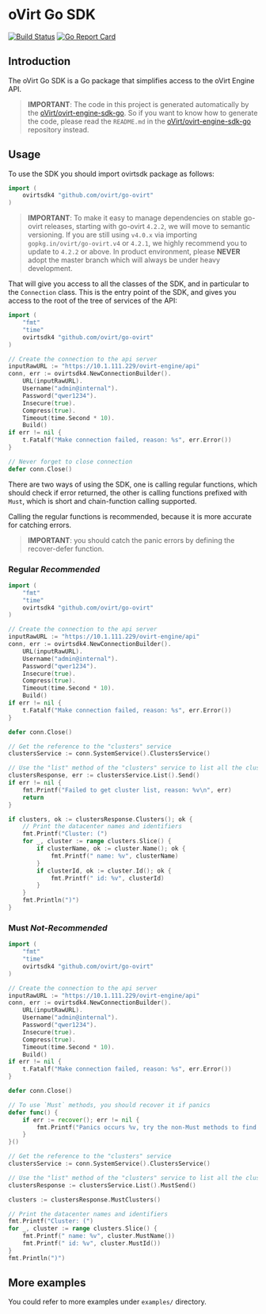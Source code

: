 # oVirt Go SDK

[![Build Status](https://travis-ci.org/oVirt/ovirt-engine-sdk-go.svg?branch=master)](https://travis-ci.org/oVirt/ovirt-engine-sdk-go)
[![Go Report Card](https://goreportcard.com/badge/github.com/oVirt/go-ovirt)](https://goreportcard.com/report/github.com/oVirt/go-ovirt)

## Introduction

The oVirt Go SDK is a Go package that simplifies access to the
oVirt Engine API.

> **IMPORTANT**: The code in this project is generated automatically by the [oVirt/ovirt-engine-sdk-go](https://github.com/oVirt/ovirt-engine-sdk-go). So if you want to know how to generate the code, please read the `README.md` in the [oVirt/ovirt-engine-sdk-go](https://github.com/oVirt/ovirt-engine-sdk-go) repository instead.

## Usage

To use the SDK you should import ovirtsdk package as follows:

```go
import (
    ovirtsdk4 "github.com/ovirt/go-ovirt"
)
```

> **IMPORTANT**: To make it easy to manage dependencies on stable go-ovirt releases, starting with go-ovirt `4.2.2`, we will move to semantic versioning. If you are still using `v4.0.x` via importing `gopkg.in/ovirt/go-ovirt.v4` or `4.2.1`, we highly recommend you to update to `4.2.2` or above. In product environment, please **NEVER** adopt the master branch which will always be under heavy development.

That will give you access to all the classes of the SDK, and in particular
to the `Connection` class. This is the entry point of the SDK,
and gives you access to the root of the tree of services of the API:

```go
import (
    "fmt"
    "time"
    ovirtsdk4 "github.com/ovirt/go-ovirt"
)

// Create the connection to the api server
inputRawURL := "https://10.1.111.229/ovirt-engine/api"
conn, err := ovirtsdk4.NewConnectionBuilder().
	URL(inputRawURL).
	Username("admin@internal").
	Password("qwer1234").
	Insecure(true).
	Compress(true).
	Timeout(time.Second * 10).
	Build()
if err != nil {
	t.Fatalf("Make connection failed, reason: %s", err.Error())
}

// Never forget to close connection
defer conn.Close()

```

There are two ways of using the SDK, one is calling regular functions, which should check if error returned, the other is calling functions prefixed with `Must`, which is short and chain-function calling supported.

Calling the regular functions is recommended, because it is more accurate for catching errors.

> **IMPORTANT**: you should catch the panic errors by defining the recover-defer function.

### Regular _Recommended_

```go
import (
    "fmt"
    "time"
    ovirtsdk4 "github.com/ovirt/go-ovirt"
)

// Create the connection to the api server
inputRawURL := "https://10.1.111.229/ovirt-engine/api"
conn, err := ovirtsdk4.NewConnectionBuilder().
	URL(inputRawURL).
	Username("admin@internal").
	Password("qwer1234").
	Insecure(true).
	Compress(true).
	Timeout(time.Second * 10).
	Build()
if err != nil {
	t.Fatalf("Make connection failed, reason: %s", err.Error())
}

defer conn.Close()

// Get the reference to the "clusters" service
clustersService := conn.SystemService().ClustersService()

// Use the "list" method of the "clusters" service to list all the clusters of the system
clustersResponse, err := clustersService.List().Send()
if err != nil {
	fmt.Printf("Failed to get cluster list, reason: %v\n", err)
	return
}

if clusters, ok := clustersResponse.Clusters(); ok {
	// Print the datacenter names and identifiers
	fmt.Printf("Cluster: (")
	for _, cluster := range clusters.Slice() {
		if clusterName, ok := cluster.Name(); ok {
			fmt.Printf(" name: %v", clusterName)
		}
		if clusterId, ok := cluster.Id(); ok {
			fmt.Printf(" id: %v", clusterId)
		}
	}
	fmt.Println(")")
}

```

### Must _Not-Recommended_

```go
import (
    "fmt"
    "time"
    ovirtsdk4 "github.com/ovirt/go-ovirt"
)

// Create the connection to the api server
inputRawURL := "https://10.1.111.229/ovirt-engine/api"
conn, err := ovirtsdk4.NewConnectionBuilder().
	URL(inputRawURL).
	Username("admin@internal").
	Password("qwer1234").
	Insecure(true).
	Compress(true).
	Timeout(time.Second * 10).
	Build()
if err != nil {
	t.Fatalf("Make connection failed, reason: %s", err.Error())
}

defer conn.Close()

// To use `Must` methods, you should recover it if panics
defer func() {
	if err := recover(); err != nil {
		fmt.Printf("Panics occurs %v, try the non-Must methods to find the reason", err)
	}
}()

// Get the reference to the "clusters" service
clustersService := conn.SystemService().ClustersService()

// Use the "list" method of the "clusters" service to list all the clusters of the system
clustersResponse := clustersService.List().MustSend()

clusters := clustersResponse.MustClusters()

// Print the datacenter names and identifiers
fmt.Printf("Cluster: (")
for _, cluster := range clusters.Slice() {
	fmt.Printf(" name: %v", cluster.MustName())
	fmt.Printf(" id: %v", cluster.MustId())
}
fmt.Println(")")

```

## More examples

You could refer to more examples under `examples/` directory.
